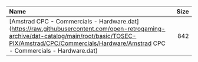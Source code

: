 |Name|Size|
|:---|---:|
|[Amstrad CPC - Commercials - Hardware.dat](https://raw.githubusercontent.com/open-retrogaming-archive/dat-catalog/main/root/basic/TOSEC-PIX/Amstrad/CPC/Commercials/Hardware/Amstrad CPC - Commercials - Hardware.dat)|842|
